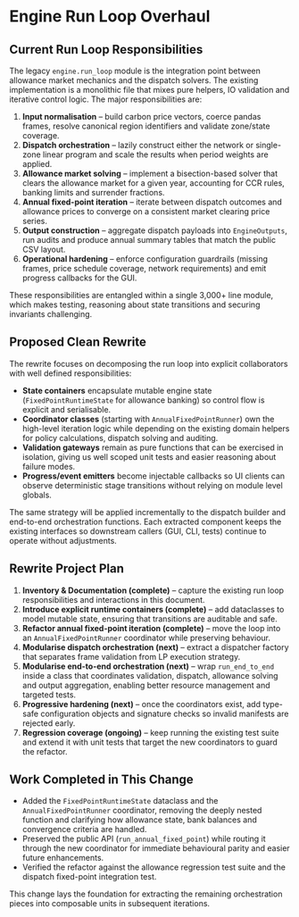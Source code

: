 # Engine Run Loop Overhaul

## Current Run Loop Responsibilities

The legacy `engine.run_loop` module is the integration point between allowance
market mechanics and the dispatch solvers. The existing implementation is a
monolithic file that mixes pure helpers, IO validation and iterative control
logic. The major responsibilities are:

1. **Input normalisation** – build carbon price vectors, coerce pandas frames,
   resolve canonical region identifiers and validate zone/state coverage.
2. **Dispatch orchestration** – lazily construct either the network or
   single-zone linear program and scale the results when period weights are
   applied.
3. **Allowance market solving** – implement a bisection-based solver that
   clears the allowance market for a given year, accounting for CCR rules,
   banking limits and surrender fractions.
4. **Annual fixed-point iteration** – iterate between dispatch outcomes and
   allowance prices to converge on a consistent market clearing price series.
5. **Output construction** – aggregate dispatch payloads into
   `EngineOutputs`, run audits and produce annual summary tables that match the
   public CSV layout.
6. **Operational hardening** – enforce configuration guardrails (missing
   frames, price schedule coverage, network requirements) and emit progress
   callbacks for the GUI.

These responsibilities are entangled within a single 3,000+ line module, which
makes testing, reasoning about state transitions and securing invariants
challenging.

## Proposed Clean Rewrite

The rewrite focuses on decomposing the run loop into explicit collaborators
with well defined responsibilities:

- **State containers** encapsulate mutable engine state (`FixedPointRuntimeState`
  for allowance banking) so control flow is explicit and serialisable.
- **Coordinator classes** (starting with `AnnualFixedPointRunner`) own the
  high-level iteration logic while depending on the existing domain helpers for
  policy calculations, dispatch solving and auditing.
- **Validation gateways** remain as pure functions that can be exercised in
  isolation, giving us well scoped unit tests and easier reasoning about
  failure modes.
- **Progress/event emitters** become injectable callbacks so UI clients can
  observe deterministic stage transitions without relying on module level
  globals.

The same strategy will be applied incrementally to the dispatch builder and
end-to-end orchestration functions. Each extracted component keeps the existing
interfaces so downstream callers (GUI, CLI, tests) continue to operate without
adjustments.

## Rewrite Project Plan

1. **Inventory & Documentation (complete)** – capture the existing run loop
   responsibilities and interactions in this document.
2. **Introduce explicit runtime containers (complete)** – add dataclasses to
   model mutable state, ensuring that transitions are auditable and safe.
3. **Refactor annual fixed-point iteration (complete)** – move the loop into an
   `AnnualFixedPointRunner` coordinator while preserving behaviour.
4. **Modularise dispatch orchestration (next)** – extract a dispatcher factory
   that separates frame validation from LP execution strategy.
5. **Modularise end-to-end orchestration (next)** – wrap `run_end_to_end` inside
   a class that coordinates validation, dispatch, allowance solving and output
   aggregation, enabling better resource management and targeted tests.
6. **Progressive hardening (next)** – once the coordinators exist, add
   type-safe configuration objects and signature checks so invalid manifests are
   rejected early.
7. **Regression coverage (ongoing)** – keep running the existing test suite and
   extend it with unit tests that target the new coordinators to guard the
   refactor.

## Work Completed in This Change

- Added the `FixedPointRuntimeState` dataclass and the
  `AnnualFixedPointRunner` coordinator, removing the deeply nested function and
  clarifying how allowance state, bank balances and convergence criteria are
  handled.
- Preserved the public API (`run_annual_fixed_point`) while routing it through
  the new coordinator for immediate behavioural parity and easier future
  enhancements.
- Verified the refactor against the allowance regression test suite and the
  dispatch fixed-point integration test.

This change lays the foundation for extracting the remaining orchestration
pieces into composable units in subsequent iterations.
